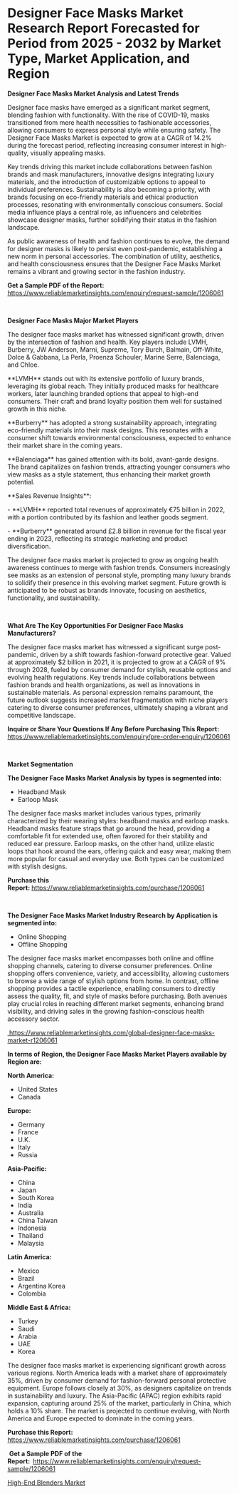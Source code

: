 <p><h1>Designer Face Masks Market Research Report Forecasted for Period from 2025 -  2032 by Market Type, Market Application, and Region</h1></p><p><strong>Designer Face Masks Market Analysis and Latest Trends</strong></p>
<p><p>Designer face masks have emerged as a significant market segment, blending fashion with functionality. With the rise of COVID-19, masks transitioned from mere health necessities to fashionable accessories, allowing consumers to express personal style while ensuring safety. The Designer Face Masks Market is expected to grow at a CAGR of 14.2% during the forecast period, reflecting increasing consumer interest in high-quality, visually appealing masks.</p><p>Key trends driving this market include collaborations between fashion brands and mask manufacturers, innovative designs integrating luxury materials, and the introduction of customizable options to appeal to individual preferences. Sustainability is also becoming a priority, with brands focusing on eco-friendly materials and ethical production processes, resonating with environmentally conscious consumers. Social media influence plays a central role, as influencers and celebrities showcase designer masks, further solidifying their status in the fashion landscape.</p><p>As public awareness of health and fashion continues to evolve, the demand for designer masks is likely to persist even post-pandemic, establishing a new norm in personal accessories. The combination of utility, aesthetics, and health consciousness ensures that the Designer Face Masks Market remains a vibrant and growing sector in the fashion industry.</p></p>
<p><strong>Get a Sample PDF of the Report:&nbsp;</strong> <a href="https://www.reliablemarketinsights.com/enquiry/request-sample/1206061?utm_campaign=3011&utm_medium=2&utm_source=Github&utm_content=ia&utm_term=05042025&utm_id=designer-face-masks">https://www.reliablemarketinsights.com/enquiry/request-sample/1206061</a></p>
<p>&nbsp;</p>
<p><strong>Designer Face Masks Major Market Players</strong></p>
<p><p>The designer face masks market has witnessed significant growth, driven by the intersection of fashion and health. Key players include LVMH, Burberry, JW Anderson, Marni, Supreme, Tory Burch, Balmain, Off-White, Dolce & Gabbana, La Perla, Proenza Schouler, Marine Serre, Balenciaga, and Chloe.</p><p>**LVMH** stands out with its extensive portfolio of luxury brands, leveraging its global reach. They initially produced masks for healthcare workers, later launching branded options that appeal to high-end consumers. Their craft and brand loyalty position them well for sustained growth in this niche.</p><p>**Burberry** has adopted a strong sustainability approach, integrating eco-friendly materials into their mask designs. This resonates with a consumer shift towards environmental consciousness, expected to enhance their market share in the coming years.</p><p>**Balenciaga** has gained attention with its bold, avant-garde designs. The brand capitalizes on fashion trends, attracting younger consumers who view masks as a style statement, thus enhancing their market growth potential.</p><p>**Sales Revenue Insights**: </p><p>- **LVMH** reported total revenues of approximately €75 billion in 2022, with a portion contributed by its fashion and leather goods segment.</p><p>- **Burberry** generated around £2.8 billion in revenue for the fiscal year ending in 2023, reflecting its strategic marketing and product diversification.</p><p>The designer face masks market is projected to grow as ongoing health awareness continues to merge with fashion trends. Consumers increasingly see masks as an extension of personal style, prompting many luxury brands to solidify their presence in this evolving market segment. Future growth is anticipated to be robust as brands innovate, focusing on aesthetics, functionality, and sustainability.</p></p>
<p>&nbsp;</p>
<p><strong>What Are The Key Opportunities For Designer Face Masks Manufacturers?</strong></p>
<p><p>The designer face masks market has witnessed a significant surge post-pandemic, driven by a shift towards fashion-forward protective gear. Valued at approximately $2 billion in 2021, it is projected to grow at a CAGR of 9% through 2028, fueled by consumer demand for stylish, reusable options and evolving health regulations. Key trends include collaborations between fashion brands and health organizations, as well as innovations in sustainable materials. As personal expression remains paramount, the future outlook suggests increased market fragmentation with niche players catering to diverse consumer preferences, ultimately shaping a vibrant and competitive landscape.</p></p>
<p><strong>Inquire or Share Your Questions If Any Before Purchasing This Report:</strong> <a href="https://www.reliablemarketinsights.com/enquiry/pre-order-enquiry/1206061?utm_campaign=3011&utm_medium=2&utm_source=Github&utm_content=ia&utm_term=05042025&utm_id=designer-face-masks">https://www.reliablemarketinsights.com/enquiry/pre-order-enquiry/1206061</a></p>
<p>&nbsp;</p>
<p><strong>Market Segmentation</strong></p>
<p><strong>The Designer Face Masks Market Analysis by types is segmented into:</strong></p>
<p><ul><li>Headband Mask</li><li>Earloop Mask</li></ul></p>
<p><p>The designer face masks market includes various types, primarily characterized by their wearing styles: headband masks and earloop masks. Headband masks feature straps that go around the head, providing a comfortable fit for extended use, often favored for their stability and reduced ear pressure. Earloop masks, on the other hand, utilize elastic loops that hook around the ears, offering quick and easy wear, making them more popular for casual and everyday use. Both types can be customized with stylish designs.</p></p>
<p><strong>Purchase this Report:&nbsp;</strong><a href="https://www.reliablemarketinsights.com/purchase/1206061?utm_campaign=3011&utm_medium=2&utm_source=Github&utm_content=ia&utm_term=05042025&utm_id=designer-face-masks">https://www.reliablemarketinsights.com/purchase/1206061</a></p>
<p>&nbsp;</p>
<p><strong>The Designer Face Masks Market Industry Research by Application is segmented into:</strong></p>
<p><ul><li>Online Shopping</li><li>Offline Shopping</li></ul></p>
<p><p>The designer face masks market encompasses both online and offline shopping channels, catering to diverse consumer preferences. Online shopping offers convenience, variety, and accessibility, allowing customers to browse a wide range of stylish options from home. In contrast, offline shopping provides a tactile experience, enabling consumers to directly assess the quality, fit, and style of masks before purchasing. Both avenues play crucial roles in reaching different market segments, enhancing brand visibility, and driving sales in the growing fashion-conscious health accessory sector.</p></p>
<p><a href="https://www.reliablemarketinsights.com/global-designer-face-masks-market-r1206061?utm_campaign=3011&utm_medium=2&utm_source=Github&utm_content=ia&utm_term=05042025&utm_id=designer-face-masks">&nbsp;https://www.reliablemarketinsights.com/global-designer-face-masks-market-r1206061</a></p>
<p><strong>In terms of Region, the Designer Face Masks Market Players available by Region are:</strong></p>
<p>
    <p> <strong> North America: </strong>
        <ul>
            <li>United States</li>
            <li>Canada</li>
        </ul>
        </p> 
    <p> <strong> Europe: </strong>
        <ul>
            <li>Germany</li>
            <li>France</li>
            <li>U.K.</li>
            <li>Italy</li>
            <li>Russia</li>
        </ul>
        </p> 
    <p> <strong> Asia-Pacific: </strong>
        <ul>
            <li>China</li>
            <li>Japan</li>
            <li>South Korea</li>
            <li>India</li>
            <li>Australia</li>
            <li>China Taiwan</li>
            <li>Indonesia</li>
            <li>Thailand</li>
            <li>Malaysia</li>
        </ul>
        </p> 
    <p> <strong> Latin America: </strong>
        <ul>
            <li>Mexico</li>
            <li>Brazil</li>
            <li>Argentina Korea</li>
            <li>Colombia</li>
        </ul>
        </p> 
    <p> <strong> Middle East & Africa: </strong>
        <ul>
            <li>Turkey</li>
            <li>Saudi</li>
            <li>Arabia</li>
            <li>UAE</li>
            <li>Korea</li>
        </ul>
    </p>
    </p>
<p><p>The designer face masks market is experiencing significant growth across various regions. North America leads with a market share of approximately 35%, driven by consumer demand for fashion-forward personal protective equipment. Europe follows closely at 30%, as designers capitalize on trends in sustainability and luxury. The Asia-Pacific (APAC) region exhibits rapid expansion, capturing around 25% of the market, particularly in China, which holds a 10% share. The market is projected to continue evolving, with North America and Europe expected to dominate in the coming years.</p></p>
<p><strong>Purchase this Report: </strong><a href="https://www.reliablemarketinsights.com/purchase/1206061?utm_campaign=3011&utm_medium=2&utm_source=Github&utm_content=ia&utm_term=05042025&utm_id=designer-face-masks">https://www.reliablemarketinsights.com/purchase/1206061</a></p>
<p>&nbsp;<strong>Get a Sample PDF of the Report:&nbsp;&nbsp;</strong><a href="https://www.reliablemarketinsights.com/enquiry/request-sample/1206061?utm_campaign=3011&utm_medium=2&utm_source=Github&utm_content=ia&utm_term=05042025&utm_id=designer-face-masks">https://www.reliablemarketinsights.com/enquiry/request-sample/1206061</a></p>
<p><strong></strong></p>
<p><p><a href="https://github.com/chkrselia/Market-Research-Report-List-1/blob/main/high-end-blenders-market.md?utm_campaign=3011&utm_medium=2&utm_source=Github&utm_content=ia&utm_term=05042025&utm_id=designer-face-masks">High-End Blenders Market</a></p></p>